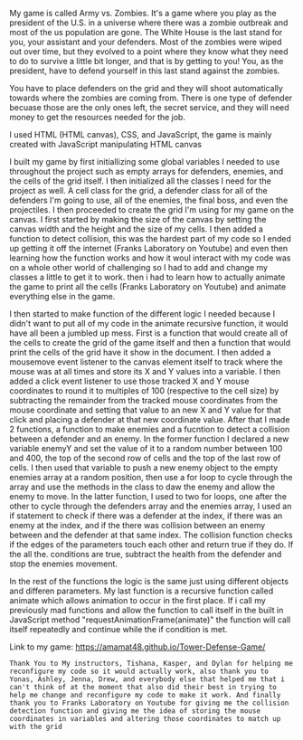   My game is called Army vs. Zombies. It's a game where you play as the president of the U.S. in a universe where there was a zombie outbreak and most of the us population are gone. The White House is the last stand for you, your assistant and your defenders. Most of the zombies were wiped out over time, but they evolved to a point where they know what they need to do to survive a little bit longer, and that is by getting to you! You, as the president, have to defend yourself in this last stand against the zombies.

  You have to place defenders on the grid and they will shoot automatically towards where the zombies are coming from. There is one type of defender becuase those are the only ones left, the secret service, and they will need money to get the resources needed for the job.

  I used HTML (HTML canvas), CSS, and JavaScript, the game is mainly created with JavaScript manipulating HTML canvas

  I built my game by first initiallizing some global variables I needed to use throughout the project such as empty arrays for defenders, enemies, and the cells of the grid itself. I then initialized all the classes I need for the project as well. A cell class for the grid, a defender class for all of the defenders I'm going to use, all of the enemies, the final boss, and even the projectiles. I then proceeded to create the grid I'm using for my game on the canvas. I first started by making the size of the canvas by setting the canvas width and the height and the size of my cells. I then added a function to detect collision, this was the hardest part of my code so I ended up getting it off the internet (Franks Laboratory on Youtube) and even then learning how the function works and how it woul interact with my code was on a whole other world of challenging so I had to add and change my classes a little to get it to work. then i had to learn how to actually animate the game to print all the cells (Franks Laboratory on Youtube) and animate everything else in the game.

  I then started to make function of the different logic I needed because I didn't want to put all of my code in the animate recursive function, it would have all been a jumbled up mess. First is a function that would create all of the cells to create the grid of the game itself and then a function that would print the cells of the grid have it show in the document. I then added a mousemove event listener to the canvas element itself to track where the mouse was at all times and store its X and Y values into a variable. I then added a click event listener to use those tracked X and Y mouse coordinates to round it to multiples of 100 (respective to the cell size) by subtracting the remainder from the tracked mouse coordinates from the mouse coordinate and setting that value to an new X and Y value for that click and placing a defender at that new coordinate value. After that I made 2 functions, a function to make enemies and a fucntion to detect a collision between a defender and an enemy. In the former function I declared a new variable enemyY and set the value of it to a random number between 100 and 400, the top of the second row of cells and the top of the last row of cells. I then used that variable to push a new enemy object to the empty enemies array at a random position, then use a for loop to cycle through the array and use the methods in the class to daw the enemy and allow the enemy to move. In the latter function, I used to two for loops, one after the other to cycle through the defenders array and the enemies array, I used an if statement to check if there was a defender at the index, if there was an enemy at the index, and if the there was collision between an enemy between and the defender at that same index. The collision function checks if the edges of the parameters touch each other and return true if they do. If the all the. conditions are true, subtract the health from the defender and stop the enemies movement.

  In the rest of the functions the logic is the same just using different objects and differen parameters. My last function is a recursive function called animate which allows animation to occur in the first place. If i call my previously mad functions and allow the function to call itself in the built in JavaScript method "requestAnimationFrame(animate)" the function will call itself repeatedly and continue while the if condition is met.

  Link to my game: https://amamat48.github.io/Tower-Defense-Game/

    Thank You to My instructors, Tishana, Kasper, and Dylan for helping me reconfigure my code so it would actually work, also thank you to Yonas, Ashley, Jenna, Drew, and everybody else that helped me that i can't think of at the moment that also did their best in trying to help me change and reconfigure my code to make it work. And finally thank you to Franks Laboratory on Youtube for giving me the collision detection function and giving me the idea of storing the mouse coordinates in variables and altering those coordinates to match up with the grid
